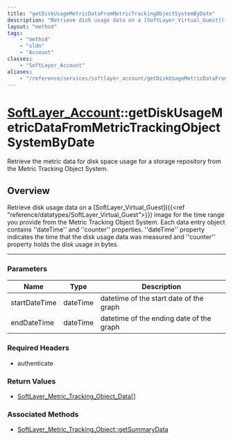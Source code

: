 ```yaml
---
title: "getDiskUsageMetricDataFromMetricTrackingObjectSystemByDate"
description: "Retrieve disk usage data on a [SoftLayer_Virtual_Guest]({{<ref 'reference/datatypes/SoftLayer_Virtual_Guest'>}}) image f... "
layout: "method"
tags:
    - "method"
    - "sldn"
    - "Account"
classes:
    - "SoftLayer_Account"
aliases:
    - "/reference/services/softlayer_account/getDiskUsageMetricDataFromMetricTrackingObjectSystemByDate"
---
```

# [SoftLayer_Account](/reference/services/SoftLayer_Account)::getDiskUsageMetricDataFromMetricTrackingObjectSystemByDate


Retrieve the metric data for disk space usage for a storage repository from the Metric Tracking Object System. 


## Overview 
Retrieve disk usage data on a [SoftLayer_Virtual_Guest]({{<ref "reference/datatypes/SoftLayer_Virtual_Guest">}}) image for the time range you provide from the Metric Tracking Object System.  Each data entry object contains ''dateTime'' and ''counter'' properties.  ''dateTime'' property indicates the time that the disk usage data was measured and ''counter'' property holds the disk usage in bytes. 

-----

### Parameters 
|Name | Type | Description |
| --- | --- | --- |
|startDateTime| dateTime| datetime of the start date of the graph|
|endDateTime| dateTime| datetime of the ending date of the graph|


### Required Headers
* authenticate


### Return Values
* <a href='/reference/datatypes/SoftLayer_Metric_Tracking_Object_Data'>SoftLayer_Metric_Tracking_Object_Data[] </a>


### Associated Methods

*  [SoftLayer_Metric_Tracking_Object::getSummaryData](/reference/services/SoftLayer_Metric_Tracking_Object/getSummaryData )




